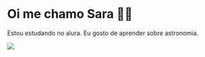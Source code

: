 # Oi me chamo Sara 🌸💜
Estou estudando no alura.
Eu gosto de aprender sobre astronomia.

![](https://media.tenor.com/-xAineA7FsMAAAAC/space-planets.gif)
